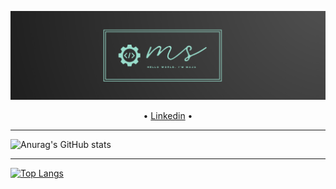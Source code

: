 ![alt text](https://github.com/majastamenic/majastamenic/blob/main/github.png?raw=true)

<p align="center">
 • <a href="https://www.linkedin.com/in/maja-stamenic-a47022207/">Linkedin</a> •
</p>

---

![Anurag's GitHub stats](https://github-readme-stats.vercel.app/api?username=majastamenic&show_icons=true&theme=vue)   

---

[![Top Langs](https://github-readme-stats.vercel.app/api/top-langs/?username=majastamenic)](https://github.com/majastamenic/github-readme-stats)

